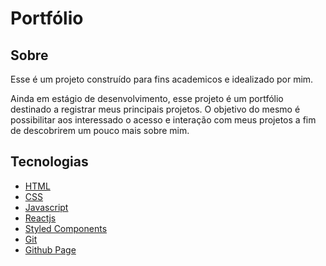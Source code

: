 # Portfólio

## Sobre

Esse é um projeto construído para fins academicos e idealizado por mim.

Ainda em estágio de desenvolvimento, esse projeto é um portfólio destinado a registrar meus principais projetos. O objetivo do mesmo é possibilitar aos interessado o acesso e interação com meus projetos a fim de descobrirem um pouco mais sobre mim.
## Tecnologias

- [HTML](https://www.w3schools.com/html/)
- [CSS](https://www.w3schools.com/css/)
- [Javascript](https://www.w3schools.com/jsref/default.asp)
- [Reactjs](https://pt-br.reactjs.org/docs/getting-started.html)
- [Styled Components](https://styled-components.com/docs)
- [Git](https://git-scm.com/doc)
- [Github Page](https://pages.github.com/)